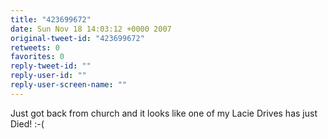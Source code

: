 ```yaml
---
title: "423699672"
date: Sun Nov 18 14:03:12 +0000 2007
original-tweet-id: "423699672"
retweets: 0
favorites: 0
reply-tweet-id: ""
reply-user-id: ""
reply-user-screen-name: ""
---
```

Just got back from church and it looks like one of my Lacie Drives has just Died! :-(
